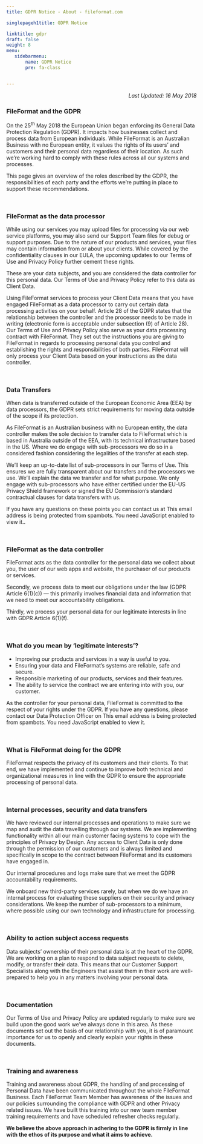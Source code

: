 ```yaml
---
title: GDPR Notice - About - fileformat.com

singlepageh1title: GDPR Notice

linktitle: gdpr
draft: false
weight: 8
menu:
   sidebarmenu: 
       name: GDPR Notice
       pre: fa-class


---
```



<div class="box1">
<p style="text-align: right;"><em>Last Updated: </em><i>16 May 2018</i></p>
<h3><strong>FileFormat and the GDPR</strong></h3>
<p>On the 25<sup>th</sup> May 2018 the European Union began enforcing its General Data Protection Regulation (GDPR). It impacts how businesses collect and process data from European individuals. While FileFormat is an Australian Business with no European entity, it values the rights of its users’ and customers and their personal data regardless of their location. As such we’re working hard to comply with these rules across all our systems and processes.</p>
<p>This page gives an overview of the roles described by the GDPR, the responsibilities of each party and the efforts we’re putting in place to support these recommendations.</p>
<div class="clearfix"> </div>
<h3><strong>FileFormat as the data processor</strong></h3>
<p>While using our services you may upload files for processing via our web service platforms, you may also send our Support Team files for debug or support purposes. Due to the nature of our products and services, your files may contain information from or about your clients. While covered by the confidentiality clauses in our EULA, the upcoming updates to our Terms of Use and Privacy Policy further cement these rights.</p>
<p>These are your data subjects, and you are considered the data controller for this personal data. Our Terms of Use and Privacy Policy refer to this data as Client Data.</p>
<p>Using FileFormat services to process your Client Data means that you have engaged FileFormat as a data processor to carry out certain data processing activities on your behalf. Article 28 of the GDPR states that the relationship between the controller and the processor needs to be made in writing (electronic form is acceptable under subsection (9) of Article 28). Our Terms of Use and Privacy Policy also serve as your data processing contract with FileFormat. They set out the instructions you are giving to FileFormat in regards to processing personal data you control and establishing the rights and responsibilities of both parties. FileFormat will only process your Client Data based on your instructions as the data controller.</p>
<div class="clearfix"> </div>
<h3><strong>Data Transfers</strong></h3>
<p>When data is transferred outside of the European Economic Area (EEA) by data processors, the GDPR sets strict requirements for moving data outside of the scope if its protection.  </p>
<p>As FileFormat is an Australian business with no European entity, the data controller makes the sole decision to transfer data to FileFormat which is based in Australia outside of the EEA, with its technical infrastructure based in the US. Where we do engage with sub-processors we do so in a considered fashion considering the legalities of the transfer at each step.</p>
<p>We’ll keep an up-to-date list of sub-processors in our Terms of Use. This ensures we are fully transparent about our transfers and the processors we use. We’ll explain the data we transfer and for what purpose. We only engage with sub-processors who have either certified under the EU-US Privacy Shield framework or signed the EU Commission’s standard contractual clauses for data transfers with us.</p>
<p>If you have any questions on these points you can contact us at <span id="cloak209878fd30fa56290d6f4c8ef711fca8">This email address is being protected from spambots. You need JavaScript enabled to view it.</span><script type="text/javascript">document.getElementById('cloak209878fd30fa56290d6f4c8ef711fca8').innerHTML='';var prefix='&#109;a'+'i&#108;'+'&#116;o';var path='hr'+'ef'+'=';var addy209878fd30fa56290d6f4c8ef711fca8='pr&#105;v&#97;cy'+'&#64;';addy209878fd30fa56290d6f4c8ef711fca8=addy209878fd30fa56290d6f4c8ef711fca8+'f&#105;l&#101;f&#111;rm&#97;t'+'&#46;'+'c&#111;m';var addy_text209878fd30fa56290d6f4c8ef711fca8='pr&#105;v&#97;cy'+'&#64;'+'f&#105;l&#101;f&#111;rm&#97;t'+'&#46;'+'c&#111;m';document.getElementById('cloak209878fd30fa56290d6f4c8ef711fca8').innerHTML+='<a '+path+'\''+prefix+':'+addy209878fd30fa56290d6f4c8ef711fca8+'\'>'+addy_text209878fd30fa56290d6f4c8ef711fca8+'<\/a>';</script>.</p>
<div class="clearfix"> </div>
<h3><strong>FileFormat as the data controller</strong></h3>
<p>FileFormat acts as the data controller for the personal data we collect about you, the user of our web apps and website, the purchaser of our products or services.</p>
<p>Secondly, we process data to meet our obligations under the law (GDPR Article 6(1)(c)) — this primarily involves financial data and information that we need to meet our accountability obligations.</p>
<p>Thirdly, we process your personal data for our legitimate interests in line with GDPR Article 6(1)(f).</p>
<div class="clearfix"> </div>
<h3><strong>What do you mean by ‘legitimate interests’?</strong></h3>
<ul>
<li>Improving our products and services in a way is useful to you.</li>
<li>Ensuring your data and FileFormat’s systems are reliable, safe and secure.</li>
<li>Responsible marketing of our products, services and their features.</li>
<li>The ability to service the contract we are entering into with you, our customer.</li>
</ul>
<p>As the controller for your personal data, FileFormat is committed to the respect of your rights under the GDPR. If you have any questions, please contact our Data Protection Officer on <span id="cloak75a1ce765beffdebf9a7942ae9acd87a">This email address is being protected from spambots. You need JavaScript enabled to view it.</span><script type="text/javascript">document.getElementById('cloak75a1ce765beffdebf9a7942ae9acd87a').innerHTML='';var prefix='&#109;a'+'i&#108;'+'&#116;o';var path='hr'+'ef'+'=';var addy75a1ce765beffdebf9a7942ae9acd87a='dp&#111;'+'&#64;';addy75a1ce765beffdebf9a7942ae9acd87a=addy75a1ce765beffdebf9a7942ae9acd87a+'f&#105;l&#101;f&#111;rm&#97;t'+'&#46;'+'c&#111;m';var addy_text75a1ce765beffdebf9a7942ae9acd87a='dp&#111;'+'&#64;'+'f&#105;l&#101;f&#111;rm&#97;t'+'&#46;'+'c&#111;m';document.getElementById('cloak75a1ce765beffdebf9a7942ae9acd87a').innerHTML+='<a '+path+'\''+prefix+':'+addy75a1ce765beffdebf9a7942ae9acd87a+'\'>'+addy_text75a1ce765beffdebf9a7942ae9acd87a+'<\/a>';</script></p>
<div class="clearfix"> </div>
<h3><strong>What is FileFormat doing for the GDPR</strong></h3>
<p>FileFormat respects the privacy of its customers and their clients. To that end, we have implemented and continue to improve both technical and organizational measures in line with the GDPR to ensure the appropriate processing of personal data.</p>
<div class="clearfix"> </div>
<h3><strong>Internal processes, security and data transfers</strong></h3>
<p>We have reviewed our internal processes and operations to make sure we map and audit the data travelling through our systems. We are implementing functionality within all our main customer facing systems to cope with the principles of Privacy by Design. Any access to Client Data is only done through the permission of our customers and is always limited and specifically in scope to the contract between FileFormat and its customers have engaged in.</p>
<p>Our internal procedures and logs make sure that we meet the GDPR accountability requirements.</p>
<p>We onboard new third-party services rarely, but when we do we have an internal process for evaluating these suppliers on their security and privacy considerations. We keep the number of sub-processors to a minimum, where possible using our own technology and infrastructure for processing.</p>
<div class="clearfix"> </div>
<h3><strong>Ability to action subject access requests</strong></h3>
<p>Data subjects’ ownership of their personal data is at the heart of the GDPR. We are working on a plan to respond to data subject requests to delete, modify, or transfer their data. This means that our Customer Support Specialists along with the Engineers that assist them in their work are well-prepared to help you in any matters involving your personal data.</p>
<div class="clearfix"> </div>
<h3><strong>Documentation</strong></h3>
<p>Our Terms of Use and Privacy Policy are updated regularly to make sure we build upon the good work we’ve always done in this area. As these documents set out the basis of our relationship with you, it is of paramount importance for us to openly and clearly explain your rights in these documents.</p>
<div class="clearfix"> </div>
<h3><strong> Training and awareness</strong></h3>
<p>Training and awareness about GDPR, the handling of and processing of Personal Data have been communicated throughout the whole FileFormat Business. Each FileFormat Team Member has awareness of the issues and our policies surrounding the compliance with GDPR and other Privacy related issues. We have built this training into our new team member training requirements and have scheduled refresher checks regularly.</p>
<p><strong>We believe the above approach in adhering to the GDPR is firmly in line with the ethos of its purpose and what it aims to achieve.</strong></p>
</div>
